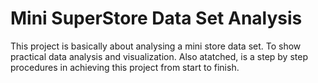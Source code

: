 ﻿# Mini SuperStore Data Set Analysis
This project is basically about analysing a mini store data set. To show practical data analysis and visualization. 
Also atatched, is a step by step procedures in achieving this project from start to finish.
